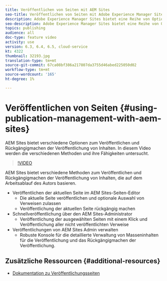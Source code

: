 ```yaml
---
title: Veröffentlichen von Seiten mit AEM Sites
seo-title: Veröffentlichen von Seiten mit Adobe Experience Manager Sites
description: Adobe Experience Manager Sites bietet eine Reihe von Optionen zum Veröffentlichen und Rückgängigmachen der Veröffentlichung von Inhalten. In diesem Video werden die verschiedenen Methoden und ihre Fähigkeiten untersucht.
seo-description: Adobe Experience Manager Sites bietet eine Reihe von Optionen zum Veröffentlichen und Rückgängigmachen der Veröffentlichung von Inhalten. In diesem Video werden die verschiedenen Methoden und ihre Fähigkeiten untersucht.
topics: publishing
audience: all
doc-type: feature video
activity: use
version: 6.3, 6.4, 6.5, cloud-service
kt: 4322
thumbnail: 32193.jpg
translation-type: tm+mt
source-git-commit: 67ca08bf386a217807da3755d46abed225050d02
workflow-type: tm+mt
source-wordcount: '165'
ht-degree: 1%

---
```



# Veröffentlichen von Seiten {#using-publication-management-with-aem-sites}

AEM Sites bietet verschiedene Optionen zum Veröffentlichen und Rückgängigmachen der Veröffentlichung von Inhalten. In diesem Video werden die verschiedenen Methoden und ihre Fähigkeiten untersucht.

>[!VIDEO](https://video.tv.adobe.com/v/32193?quality=12&learn=on)

AEM Sites bietet verschiedene Methoden zum Veröffentlichen und Rückgängigmachen der Veröffentlichung von Inhalten, die auf dem Arbeitsablauf des Autors basieren.

* Veröffentlichen der aktuellen Seite im AEM Sites-Seiten-Editor
   * Die aktuelle Seite veröffentlichen und optionale Auswahl von Verweisen zulassen
   * Veröffentlichung der aktuellen Seite rückgängig machen
* Schnellveröffentlichung über den AEM Sites-Administrator
   * Veröffentlichung der ausgewählten Seiten mit einem Klick und Veröffentlichung aller nicht veröffentlichten Verweise
* Veröffentlichungen von AEM Sites Admin verwalten
   * Robuste Konsole für die detaillierte Verwaltung von Masseninhalten für die Veröffentlichung und das Rückgängigmachen der Veröffentlichung.

## Zusätzliche Ressourcen {#additional-resources}

* [Dokumentation zu Veröffentlichungsseiten](https://docs.adobe.com/content/help/en/experience-manager-65/authoring/authoring/publishing-pages.html)
